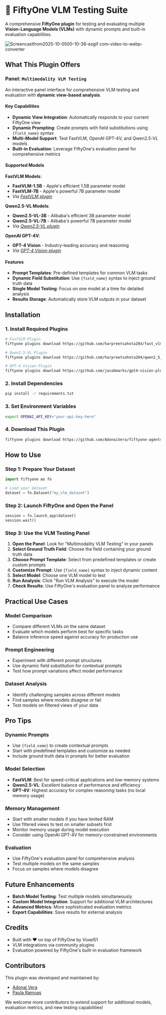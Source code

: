 # 🤖 FiftyOne VLM Testing Suite

A comprehensive **FiftyOne plugin** for testing and evaluating multiple **Vision-Language Models (VLMs)** with dynamic prompts and built-in evaluation capabilities.

![Screencastfrom2025-10-0500-10-36-ezgif com-video-to-webp-converter](https://github.com/user-attachments/assets/6b569474-b50a-47e7-89b7-b981cf01d79b)


## What This Plugin Offers

### Panel: `Multimodality VLM Testing`

An interactive panel interface for comprehensive VLM testing and evaluation with **dynamic view-based analysis**.

#### **Key Capabilities**

- **Dynamic View Integration**: Automatically responds to your current FiftyOne view
- **Dynamic Prompting**: Create prompts with field substitutions using `{field_name}` syntax
- **Multi-Model Support**: Test FastVLM, OpenAI GPT-4V, and Qwen2.5-VL models
- **Built-in Evaluation**: Leverage FiftyOne's evaluation panel for comprehensive metrics

#### **Supported Models**

**FastVLM Models**:
- **FastVLM-1.5B** - Apple's efficient 1.5B parameter model
- **FastVLM-7B** - Apple's powerful 7B parameter model
- *Via [FastVLM plugin](https://github.com/harpreetsahota204/fast_vlm)*

**Qwen2.5-VL Models**:
- **Qwen2.5-VL-3B** - Alibaba's efficient 3B parameter model
- **Qwen2.5-VL-7B** - Alibaba's powerful 7B parameter model
- *Via [Qwen2.5-VL plugin](https://github.com/harpreetsahota204/qwen2_5_vl)*

**OpenAI GPT-4V**:
- **GPT-4 Vision** - Industry-leading accuracy and reasoning
- *Via [GPT-4 Vision plugin](https://github.com/jacobmarks/gpt4-vision-plugin)*

#### **Features**

- **Prompt Templates**: Pre-defined templates for common VLM tasks
- **Dynamic Field Substitution**: Use `{field_name}` syntax to inject ground truth data
- **Single Model Testing**: Focus on one model at a time for detailed analysis
- **Results Storage**: Automatically store VLM outputs in your dataset

## Installation

### 1. Install Required Plugins

```bash
# FastVLM Plugin
fiftyone plugins download https://github.com/harpreetsahota204/fast_vlm

# Qwen2.5-VL Plugin
fiftyone plugins download https://github.com/harpreetsahota204/qwen2_5_vl

# GPT-4 Vision Plugin
fiftyone plugins download https://github.com/jacobmarks/gpt4-vision-plugin
```

### 2. Install Dependencies

```bash
pip install -r requirements.txt
```

### 3. Set Environment Variables

```bash
export OPENAI_API_KEY="your-api-key-here"
```

### 4. Download This Plugin

```bash
fiftyone plugins download https://github.com/AdonaiVera/fiftyone-agents
```

## How to Use

### **Step 1: Prepare Your Dataset**

```python
import fiftyone as fo

# Load your dataset
dataset = fo.Dataset("my_vlm_dataset")
```

### **Step 2: Launch FiftyOne and Open the Panel**

```python
session = fo.launch_app(dataset)
session.wait()
```

### **Step 3: Use the VLM Testing Panel**

1. **Open the Panel**: Look for "Multimodality VLM Testing" in your panels
2. **Select Ground Truth Field**: Choose the field containing your ground truth data
3. **Choose Prompt Template**: Select from predefined templates or create custom prompts
4. **Customize Prompt**: Use `{field_name}` syntax to inject dynamic content
5. **Select Model**: Choose one VLM model to test
6. **Run Analysis**: Click "Run VLM Analysis" to execute the model
7. **Check Results**: Use FiftyOne's evaluation panel to analyze performance

## Practical Use Cases

### **Model Comparison**
- Compare different VLMs on the same dataset
- Evaluate which models perform best for specific tasks
- Balance inference speed against accuracy for production use

### **Prompt Engineering**
- Experiment with different prompt structures
- Use dynamic field substitution for contextual prompts
- Test how prompt variations affect model performance

### **Dataset Analysis**
- Identify challenging samples across different models
- Find samples where models disagree or fail
- Test models on filtered views of your data

## Pro Tips

### **Dynamic Prompts**
- Use `{field_name}` to create contextual prompts
- Start with predefined templates and customize as needed
- Include ground truth data in prompts for better evaluation

### **Model Selection**
- **FastVLM**: Best for speed-critical applications and low-memory systems
- **Qwen2.5-VL**: Excellent balance of performance and efficiency
- **GPT-4V**: Highest accuracy for complex reasoning tasks (no local memory usage)

### **Memory Management**
- Start with smaller models if you have limited RAM
- Use filtered views to test on smaller subsets first
- Monitor memory usage during model execution
- Consider using OpenAI GPT-4V for memory-constrained environments

### **Evaluation**
- Use FiftyOne's evaluation panel for comprehensive analysis
- Test multiple models on the same samples
- Focus on samples where models disagree

## Future Enhancements

- **Batch Model Testing**: Test multiple models simultaneously
- **Custom Model Integration**: Support for additional VLM architectures
- **Advanced Metrics**: More sophisticated evaluation metrics
- **Export Capabilities**: Save results for external analysis

## Credits

* Built with ❤️ on top of FiftyOne by Voxel51
* VLM integrations via community plugins
* Evaluation powered by FiftyOne's built-in evaluation framework

## Contributors

This plugin was developed and maintained by:

* [Adonai Vera](https://github.com/AdonaiVera) 
* [Paula Ramoas](https://github.com/paularamo) 

We welcome more contributors to extend support for additional models, evaluation metrics, and new testing capabilities!
